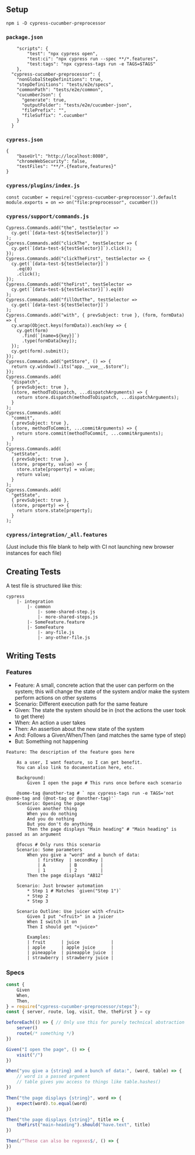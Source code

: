 ## Setup

`npm i -D cypress-cucumber-preprocessor`

### `package.json`

```
    "scripts": {
        "test": "npx cypress open",
        "test:ci": "npx cypress run --spec **/*.features",
        "test:tags": "npx cypress-tags run -e TAGS=$TAGS"
    },
  "cypress-cucumber-preprocessor": {
    "nonGlobalStepDefinitions": true,
    "stepDefinitions": "tests/e2e/specs",
    "commonPath": "tests/e2e/common",
    "cucumberJson": {
      "generate": true,
      "outputFolder": "tests/e2e/cucumber-json",
      "filePrefix": "",
      "fileSuffix": ".cucumber"
    }
  }

```

### `cypress.json`

```
{
    "baseUrl": "http://localhost:8080",
    "chromeWebSecurity": false,
    "testFiles": "**/*.{feature,features}"
}
```

### `cypress/plugins/index.js`

```
const cucumber = require('cypress-cucumber-preprocessor').default
module.exports = on => on("file:preprocessor", cucumber())
```

### `cypress/support/commands.js`

```
Cypress.Commands.add("the", testSelector =>
  cy.get(`[data-test-${testSelector}]`)
);
Cypress.Commands.add("clickThe", testSelector => {
  cy.get(`[data-test-${testSelector}]`).click();
});
Cypress.Commands.add("clickTheFirst", testSelector => {
  cy.get(`[data-test-${testSelector}]`)
    .eq(0)
    .click();
});
Cypress.Commands.add("theFirst", testSelector =>
  cy.get(`[data-test-${testSelector}]`).eq(0)
);
Cypress.Commands.add("fillOutThe", testSelector =>
  cy.get(`[data-test-${testSelector}]`)
);
Cypress.Commands.add("with", { prevSubject: true }, (form, formData) => {
  cy.wrap(Object.keys(formData)).each(key => {
    cy.get(form)
      .find(`[name=${key}]`)
      .type(formData[key]);
  });
  cy.get(form).submit();
});
Cypress.Commands.add("getStore", () => {
  return cy.window().its("app.__vue__.$store");
});
Cypress.Commands.add(
  "dispatch",
  { prevSubject: true },
  (store, methodToDispatch, ...dispatchArguments) => {
    return store.dispatch(methodToDispatch, ...dispatchArguments);
  }
);
Cypress.Commands.add(
  "commit",
  { prevSubject: true },
  (store, methodToCommit, ...commitArguments) => {
    return store.commit(methodToCommit, ...commitArguments);
  }
);
Cypress.Commands.add(
  "setState",
  { prevSubject: true },
  (store, property, value) => {
    store.state[property] = value;
    return value;
  }
);
Cypress.Commands.add(
  "getState",
  { prevSubject: true },
  (store, property) => {
    return store.state[property];
  }
);
```

### `cypress/integration/_all.features`

(Just include this file blank to help with CI not launching new browser instances for each file)

## Creating Tests

A test file is structured like this:

```
cypress
    |- integration
        |- common
            |- some-shared-step.js
            |- more-shared-steps.js
        |- SomeFeature.feature
        |- SomeFeature
            |- any-file.js
            |- any-other-file.js
```

## Writing Tests

### Features

* Feature: A small, concrete action that the user can perform on the system; this will change the state of the system and/or make the system perform actions on other systems
* Scenario: Different execution path for the same feature
* Given: The state the system should be in (not the actions the user took to get there)
* When: An action a user takes
* Then: An assertion about the new state of the system
* And: Follows a Given/When/Then (and matches the same type of step)
* But: Something not happening

```gherkin
Feature: The description of the feature goes here

    As a user, I want feature, so I can get benefit.
    You can also link to documentation here, etc.

    Background:
        Given I open the page # This runs once before each scenario

    @some-tag @another-tag # ` npx cypress-tags run -e TAGS='not @some-tag and (@not-tag or @another-tag)'`
    Scenario: Opening the page
        Given another thing
        When you do nothing
        And you do nothing
        But you don't do anything
        Then the page displays "Main heading" # "Main heading" is passed as an argument

    @focus # Only runs this scenario
    Scenario: Some parameters
        When you give a "word" and a bunch of data:
            | firstKey  | secondKey |
            | A         | B         |
            | 1         | 2         |
        Then the page displays "AB12"

    Scenario: Just browser automation
        * Step 1 # Matches `given("Step 1")`
        * Step 2
        * Step 3

    Scenario Outline: Use juicer with <fruit>
        Given I put "<fruit>" in a juicer
        When I switch it on
        Then I should get "<juice>"

        Examples:
        | fruit      | juice            |
        | apple      | apple juice      |
        | pineapple  | pineapple juice  |
        | strawberry | strawberry juice |
```

### Specs

```js
const {
    Given
    When,
    Then,
} = require("cypress-cucumber-preprocessor/steps");
const { server, route, log, visit, the, theFirst } = cy

beforeEach(() => { // Only use this for purely technical abstraction
    server()
    route(/* something */)
})

Given("I open the page", () => {
    visit("/")
})

When("you give a {string} and a bunch of data:", (word, table) => {
    // word is a passed argument
    // table gives you access to things like table.hashes()
})

Then("the page displays {string}", word => {
    expect(word).to.equal(word)
})

Then("the page displays {string}", title => {
    theFirst("main-heading").should("have.text", title)
})

Then(/^These can also be regexes$/, () => {
})
```
